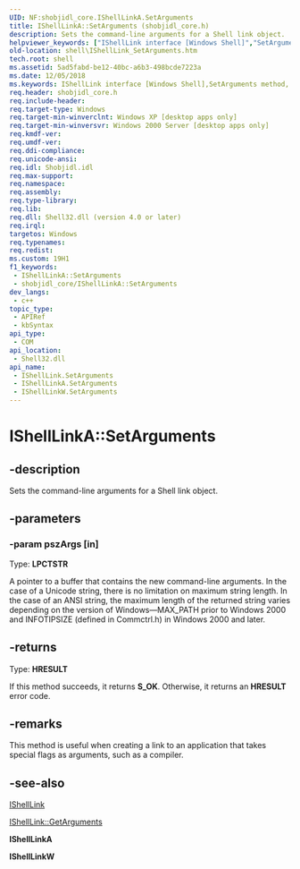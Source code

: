 ```yaml
---
UID: NF:shobjidl_core.IShellLinkA.SetArguments
title: IShellLinkA::SetArguments (shobjidl_core.h)
description: Sets the command-line arguments for a Shell link object.
helpviewer_keywords: ["IShellLink interface [Windows Shell]","SetArguments method","IShellLink::SetArguments","IShellLinkA interface [Windows Shell]","SetArguments method","IShellLinkA.SetArguments","IShellLinkA::SetArguments","IShellLinkW interface [Windows Shell]","SetArguments method","IShellLinkW::SetArguments","SetArguments","SetArguments method [Windows Shell]","SetArguments method [Windows Shell]","IShellLink interface","SetArguments method [Windows Shell]","IShellLinkA interface","SetArguments method [Windows Shell]","IShellLinkW interface","_win32_IShellLink_SetArguments","shell.IShellLink_SetArguments","shobjidl_core/IShellLink::SetArguments","shobjidl_core/IShellLinkA::SetArguments","shobjidl_core/IShellLinkW::SetArguments"]
old-location: shell\IShellLink_SetArguments.htm
tech.root: shell
ms.assetid: 5ad5fabd-be12-40bc-a6b3-498bcde7223a
ms.date: 12/05/2018
ms.keywords: IShellLink interface [Windows Shell],SetArguments method, IShellLink::SetArguments, IShellLinkA interface [Windows Shell],SetArguments method, IShellLinkA.SetArguments, IShellLinkA::SetArguments, IShellLinkW interface [Windows Shell],SetArguments method, IShellLinkW::SetArguments, SetArguments, SetArguments method [Windows Shell], SetArguments method [Windows Shell],IShellLink interface, SetArguments method [Windows Shell],IShellLinkA interface, SetArguments method [Windows Shell],IShellLinkW interface, _win32_IShellLink_SetArguments, shell.IShellLink_SetArguments, shobjidl_core/IShellLink::SetArguments, shobjidl_core/IShellLinkA::SetArguments, shobjidl_core/IShellLinkW::SetArguments
req.header: shobjidl_core.h
req.include-header: 
req.target-type: Windows
req.target-min-winverclnt: Windows XP [desktop apps only]
req.target-min-winversvr: Windows 2000 Server [desktop apps only]
req.kmdf-ver: 
req.umdf-ver: 
req.ddi-compliance: 
req.unicode-ansi: 
req.idl: Shobjidl.idl
req.max-support: 
req.namespace: 
req.assembly: 
req.type-library: 
req.lib: 
req.dll: Shell32.dll (version 4.0 or later)
req.irql: 
targetos: Windows
req.typenames: 
req.redist: 
ms.custom: 19H1
f1_keywords:
 - IShellLinkA::SetArguments
 - shobjidl_core/IShellLinkA::SetArguments
dev_langs:
 - c++
topic_type:
 - APIRef
 - kbSyntax
api_type:
 - COM
api_location:
 - Shell32.dll
api_name:
 - IShellLink.SetArguments
 - IShellLinkA.SetArguments
 - IShellLinkW.SetArguments
---
```


# IShellLinkA::SetArguments


## -description

Sets the command-line arguments for a Shell link object.

## -parameters

### -param pszArgs [in]

Type: <b>LPCTSTR</b>

A pointer to a buffer that contains the new command-line arguments. In the case of a Unicode string, there is no limitation on maximum string length. In the case of an ANSI string, the maximum length of the returned string varies depending on the version of Windows—MAX_PATH prior to Windows 2000 and INFOTIPSIZE (defined in Commctrl.h) in Windows 2000 and later.

## -returns

Type: <b>HRESULT</b>

If this method succeeds, it returns <b xmlns:loc="http://microsoft.com/wdcml/l10n">S_OK</b>. Otherwise, it returns an <b xmlns:loc="http://microsoft.com/wdcml/l10n">HRESULT</b> error code.

## -remarks

This method is useful when creating a link to an application that takes special flags as arguments, such as a compiler.

## -see-also

<a href="https://docs.microsoft.com/windows/desktop/api/shobjidl_core/nn-shobjidl_core-ishelllinka">IShellLink</a>



<a href="https://docs.microsoft.com/windows/desktop/api/shobjidl_core/nf-shobjidl_core-ishelllinka-getarguments">IShellLink::GetArguments</a>



<b>IShellLinkA</b>



<b>IShellLinkW</b>

